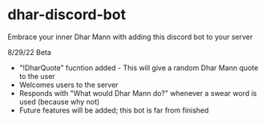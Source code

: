 # dhar-discord-bot
Embrace your inner Dhar Mann with adding this discord bot to your server

8/29/22 Beta
  - "!DharQuote" fucntion added - This will give a random Dhar Mann quote to the user
  - Welcomes users to the server
  - Responds with "What would Dhar Mann do?" whenever a swear word is used (because why not)
  - Future features will be added; this bot is far from finished
